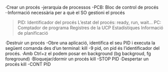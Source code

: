·Crear un procés
-jerarquia de processos
-PCB: Bloc de control de procés
··Informació necessària per a què el SO gestioni el procés
>PID: Identificador del procés
>L’estat del procés:  ready, run, wait...
>PC: Comptador de programa
>Registres de la UCP
>Estadístiques
>Informació de planificació

·Destruir un procés
-Obre una aplicació, identifica el seu PID i executa la següent comanda des d’un terminal: kill -9 pid, on pid és l’identificador del procés.
·Amb Ctrl+z el podem posar en background (bg backgroud, fg foreground)
·Bloquejar/dormir un procés kill -STOP PID
·Despertar un procés kill -CONT PID
